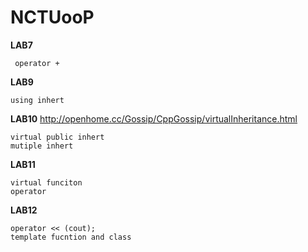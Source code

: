 # NCTUooP

**LAB7**
```
 operator +
```


**LAB9**
```
using inhert
```

**LAB10**
http://openhome.cc/Gossip/CppGossip/virtualInheritance.html
```
virtual public inhert
mutiple inhert

```

**LAB11**

```
virtual funciton
operator

```

**LAB12**

```
operator << (cout);
template fucntion and class

```
